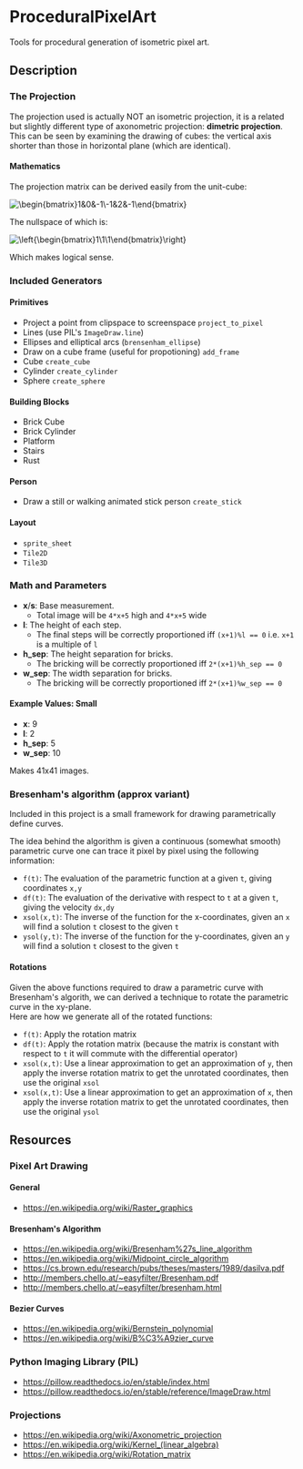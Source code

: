 # ProceduralPixelArt
Tools for procedural generation of isometric pixel art.

## Description
### The Projection
The projection used is actually NOT an isometric projection, it is a related but slightly different type of axonometric projection: **dimetric projection**.  
This can be seen by examining the drawing of cubes: the vertical axis shorter than those in horizontal plane (which are identical).  
#### Mathematics
The projection matrix can be derived easily from the unit-cube:

![\begin{bmatrix}1&0&-1\\-1&2&-1\end{bmatrix}](https://render.githubusercontent.com/render/math?math=%5Cbegin%7Bbmatrix%7D1%260%26-1%5C%5C-%5Cfrac%7B1%7D%7B2%7D%261%26-%5Cfrac%7B1%7D%7B2%7D%5Cend%7Bbmatrix%7D)

The nullspace of which is:

![\left\{\begin{bmatrix}1\\1\\1\end{bmatrix}\right\}](https://render.githubusercontent.com/render/math?math=%5Cleft%5C%7B%5Cbegin%7Bbmatrix%7D1%5C%5C1%5C%5C1%5Cend%7Bbmatrix%7D%5Cright%5C%7D)

Which makes logical sense. 


### Included Generators
#### Primitives
- Project a point from clipspace to screenspace `project_to_pixel`
- Lines (use PIL's `ImageDraw.line`)
- Ellipses and elliptical arcs (`brensenham_ellipse`)
- Draw on a cube frame (useful for propotioning) `add_frame`
- Cube `create_cube`
- Cylinder `create_cylinder`
- Sphere `create_sphere`
#### Building Blocks
- Brick Cube
- Brick Cylinder
- Platform
- Stairs
- Rust
#### Person
- Draw a still or walking animated stick person `create_stick`
#### Layout
- `sprite_sheet`
- `Tile2D`
- `Tile3D`


### Math and Parameters
- **x**/**s**: Base measurement.
   - Total image will be `4*x+5` high and `4*x+5` wide
- **l**: The height of each step.
   - The final steps will be correctly proportioned iff `(x+1)%l == 0` i.e. `x+1` is a multiple of `l`
- **h_sep**: The height separation for bricks.
   - The bricking will be correctly proportioned iff `2*(x+1)%h_sep == 0`
- **w_sep**: The width separation for bricks.
   - The bricking will be correctly proportioned iff `2*(x+1)%w_sep == 0`

#### Example Values: Small
- **x**: 9
- **l**: 2
- **h_sep**: 5
- **w_sep**: 10

Makes 41x41 images.


### Bresenham's algorithm (approx variant)
Included in this project is a small framework for drawing parametrically define curves.

The idea behind the algorithm is given a continuous (somewhat smooth) parametric curve one can trace it pixel by pixel using the following information:
- `f(t)`: The evaluation of the parametric function at a given `t`, giving coordinates `x,y`
- `df(t)`: The evaluation of the derivative with respect to `t` at a given `t`, giving the velocity `dx,dy`
- `xsol(x,t)`: The inverse of the function for the x-coordinates, given an `x` will find a solution `t` closest to the given `t`
- `ysol(y,t)`: The inverse of the function for the y-coordinates, given an `y` will find a solution `t` closest to the given `t`

#### Rotations
Given the above functions required to draw a parametric curve with Bresenham's algorith, we can derived a technique to rotate the parametric curve in the xy-plane.  
Here are how we generate all of the rotated functions:
- `f(t)`: Apply the rotation matrix
- `df(t)`: Apply the rotation matrix (because the matrix is constant with respect to `t` it will commute with the differential operator)
- `xsol(x,t)`: Use a linear approximation to get an approximation of `y`, then apply the inverse rotation matrix to get the unrotated coordinates, then use the original `xsol`
- `xsol(x,t)`: Use a linear approximation to get an approximation of `x`, then apply the inverse rotation matrix to get the unrotated coordinates, then use the original `ysol`

## Resources
### Pixel Art Drawing
#### General
- https://en.wikipedia.org/wiki/Raster_graphics
#### Bresenham's Algorithm
- https://en.wikipedia.org/wiki/Bresenham%27s_line_algorithm
- https://en.wikipedia.org/wiki/Midpoint_circle_algorithm
- https://cs.brown.edu/research/pubs/theses/masters/1989/dasilva.pdf
- http://members.chello.at/~easyfilter/Bresenham.pdf
- http://members.chello.at/~easyfilter/bresenham.html
#### Bezier Curves
- https://en.wikipedia.org/wiki/Bernstein_polynomial
- https://en.wikipedia.org/wiki/B%C3%A9zier_curve
### Python Imaging Library (PIL)
- https://pillow.readthedocs.io/en/stable/index.html
- https://pillow.readthedocs.io/en/stable/reference/ImageDraw.html
### Projections
- https://en.wikipedia.org/wiki/Axonometric_projection
- https://en.wikipedia.org/wiki/Kernel_(linear_algebra)
- https://en.wikipedia.org/wiki/Rotation_matrix
